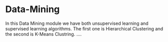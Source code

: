 # Data-Mining
In this Data Mining module we have both unsupervised learning and supervised learning algorithms. The first one is Hierarchical Clustering and the second is K-Means Clustring.  ....
